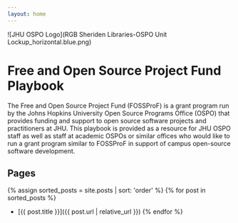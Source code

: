```yaml
---
layout: home
---
```

![JHU OSPO Logo](RGB Sheriden Libraries-OSPO Unit Lockup_horizontal.blue.png)
# Free and Open Source Project Fund Playbook
The Free and Open Source Project Fund (FOSSProF) is a grant program run by the Johns Hopkins University Open Source Programs Office (OSPO) that provides funding and support to open source software projects and practitioners at JHU. 
This playbook is provided as a resource for JHU OSPO staff as well as staff at academic OSPOs or similar offices who would like to run a grant program similar to FOSSProF in support of campus open-source software development. 
## Pages
{% assign sorted_posts = site.posts | sort: 'order' %}
{% for post in sorted_posts %}
* [{{ post.title }}]({{ post.url | relative_url }})
{% endfor %}
